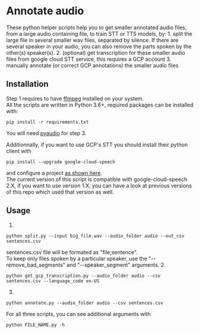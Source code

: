 # Annotate audio
These python helper scripts help you to get smaller annotated audio files, from a large audio containing file, to train STT or TTS models, by:
    1. split the large file in several smaller wav files, separated by silence. If there are several speaker in your audio, you can also remove the parts spoken by the other(s) speaker(s).
    2. (optional) get transcription for these smaller audio files from google cloud STT service, this requires a GCP account
    3. manually annotate (or correct GCP annotations) the smaller audio files
    
## Installation
Step 1 requires to have [ffmpeg](https://www.ffmpeg.org/download.html) installed on your system.  
All the scripts are written in Python 3.6+, required packages can be installed with:
```
pip install -r requirements.txt
```
You will need [pyaudio](https://people.csail.mit.edu/hubert/pyaudio/#downloads) for step 3.  

Additionnally, if you want to use GCP's STT you should install their python client with
```
pip install --upgrade google-cloud-speech
```
and configure a project [as shown here](https://cloud.google.com/speech-to-text/docs/quickstart-client-libraries?hl=fr#client-libraries-install-python).  
The current version of this script is compatible with google-cloud-speech 2.X, if you want to use version 1.X, you can have a look at previous versions of this repo which used that version as well.

## Usage
1.
```
python split.py --input big_file.wav --audio_folder audio --out_csv sentences.csv
```
sentences.csv file will be formated as "file;sentence".   
To keep only files spoken by a particular speaker, use the "--remove_bad_segments" and "--speaker_segment" arguments.
2.
```
python get_gcp_transcription.py --audio_folder audio --csv sentences.csv --language_code en-US
```

3.
```
python annotate.py --audio_folder audio --csv sentences.csv
```

For all three scripts, you can see additional arguments with 
```
python FILE_NAME.py -h
```
